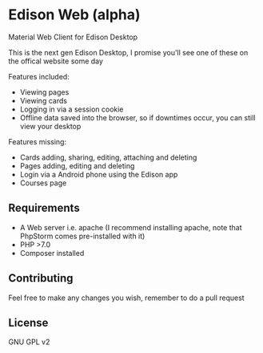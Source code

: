 # Edison Web (alpha)
Material Web Client for Edison Desktop

This is the next gen Edison Desktop, I promise you'll see one of these on the offical website some day

Features included:
- Viewing pages
- Viewing cards
- Logging in via a session cookie
- Offline data saved into the browser, so if downtimes occur, you can still view your desktop

Features missing:
- Cards adding, sharing, editing, attaching and deleting
- Pages adding, editing and deleting
- Login via a Android phone using the Edison app
- Courses page

## Requirements
- A Web server i.e. apache (I recommend installing apache, note that PhpStorm comes pre-installed with it)
- PHP >7.0
- Composer installed

## Contributing
Feel free to make any changes you wish, remember to do a pull request

## License
GNU GPL v2
